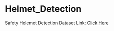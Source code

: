 # Helmet_Detection
Safety Helemet Detection
Dataset Link:[ Click Here](https://www.kaggle.com/andrewmvd/hard-hat-detection/download)
